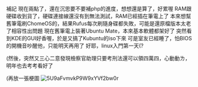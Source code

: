 補記
現在兩點了，還在沉思要不要補php的進度，想想還是算了，好累喔
RAM跟硬碟收到貨了，硬碟連接線還沒有到無法測試，RAM已經插在筆電上了
本來想幫舊筆電刷ChomeOS的，結果Rufus每次刷隨身碟都失敗，可能是還原檔版本太老了相容性出問題
現在舊筆電上裝著Ubuntu Mate，本來基本軟體都架好了
突然看到KDE的GUI好香喔，於是又搞了Kubuntu的iso下來
可是室友已經睡了，怕BIOS的開機音吵醒他，只能明天再用了
好耶，linux入門第一天(?

(然後，突然又三心二意發現檢察官助理只要考刑法還可以領四萬四，心動動ㄌ，明年也去考考看好了

(再放一張梗圖
![5U9aFvmvkP9W9xYVf2bw0r](https://github.com/user-attachments/assets/20a85f1a-290b-4d5b-bc29-d2bb72580c4c)
